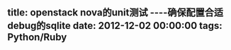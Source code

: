 title: openstack nova的unit测试 ----确保配置合适debug的sqlite
date: 2012-12-02 00:00:00
tags: Python/Ruby
---


	
		
	
	
		
	

	
		
	
	
		
	
	
		
	
	
		
	
	
		
	
	
		
	
	
		
	
	
		
	
	
		
	
	
		
	
	
		
	
	
		
	
	
		

	

		
	
		
	
		
	
		
	
		
	
		
	
		
	
		
	
		
	
		
	
		
	
		
	
		
	
		
	
		

	